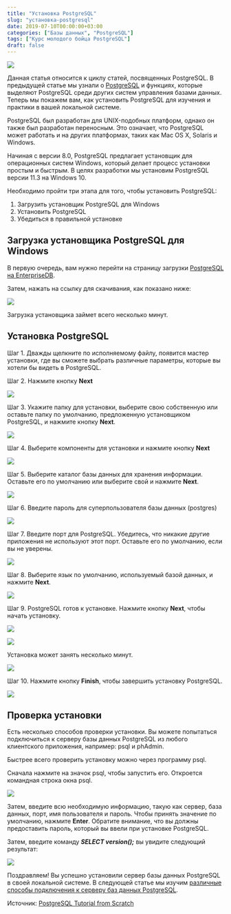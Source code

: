 ```yaml
---
title: "Установка PostgreSQL"
slug: "установка-postgresql"
date: 2019-07-10T00:00:00+03:00
categories: ["Базы данных", "PostgreSQL"]
tags: ["Курс молодого бойца PostgreSQL"]
draft: false
---
```


![](/posts/что-такое-postgresql/11.jpg)

Данная статья относится к циклу статей, посвященных PostgreSQL. В предыдущей статье мы узнали о [PostgreSQL](https://itdoxy.com/что-такое-postgresql/)
и функциях, которые выделяют PostgreSQL среди других систем управления базами данных. Теперь мы покажем вам, как установить
PostgreSQL для изучения и практики в вашей локальной системе.

PostgreSQL был разработан для UNIX-подобных платформ, однако он также был разработан переносным. Это означает, что
PostgreSQL может работать и на других платформах, таких как Mac OS X, Solaris и Windows.

Начиная с версии 8.0, PostgreSQL предлагает установщик для операционных систем Windows, который делает процесс установки
простым и быстрым. В целях разработки мы установим PostgreSQL версии 11.3 на Windows 10.

Необходимо пройти три этапа для того, чтобы установить PostgreSQL:

1. Загрузить установщик PostgreSQL для Windows
2. Установить PostgreSQL
3. Убедиться в правильной установке

## Загрузка установщика PostgreSQL для Windows

В первую очередь, вам нужно перейти на страницу загрузки [PostgreSQL на EnterpriseDB](https://www.enterprisedb.com/downloads/postgres-postgresql-downloads).

Затем, нажать на ссылку для скачивания, как показано ниже:

![](https://www.postgresqltutorial.com/wp-content/uploads/2020/07/Download-PostgreSQL.png)

Загрузка установщика займет всего несколько минут.

## Установка PostgreSQL

Шаг 1. Дважды щелкните по исполняемому файлу, появится мастер установки, где вы сможете выбрать различные параметры,
которые вы хотели бы видеть в PostgreSQL.

Шаг 2. Нажмите кнопку **Next**

![](https://www.postgresqltutorial.com/wp-content/uploads/2020/07/Install-PostgreSQL-12-Windows-Step-1.png)

Шаг 3. Укажите папку для установки, выберите свою собственную или оставьте папку по умолчанию, предложенную установщиком
PostgreSQL, и нажмите кнопку **Next**.

![](https://www.postgresqltutorial.com/wp-content/uploads/2020/07/Install-PostgreSQL-12-Windows-Step-2.png)

Шаг 4. Выберите компоненты для установки и нажмите кнопку **Next**

![](https://www.postgresqltutorial.com/wp-content/uploads/2020/07/Install-PostgreSQL-12-Windows-Step-3.png)

Шаг 5. Выберите каталог базы данных для хранения информации. Оставьте его по умолчанию или выберите свой и нажмите **Next**.

![](https://www.postgresqltutorial.com/wp-content/uploads/2020/07/Install-PostgreSQL-12-Windows-Step-4.png)

Шаг 6. Введите пароль для суперпользователя базы данных (postgres)

![](https://www.postgresqltutorial.com/wp-content/uploads/2020/07/Install-PostgreSQL-12-Windows-Step-5.png)

Шаг 7. Введите порт для PostgreSQL. Убедитесь, что никакие другие приложения не используют этот порт. Оставьте его
по умолчанию, если вы не уверены.

![](https://www.postgresqltutorial.com/wp-content/uploads/2020/07/Install-PostgreSQL-12-Windows-Step-6.png)

Шаг 8. Выберите язык по умолчанию, используемый базой данных, и нажмите **Next**.

![](https://www.postgresqltutorial.com/wp-content/uploads/2020/07/Install-PostgreSQL-12-Windows-Step-7.png)

Шаг 9. PostgreSQL готов к установке. Нажмите кнопку **Next**, чтобы начать установку.

![](https://www.postgresqltutorial.com/wp-content/uploads/2020/07/Install-PostgreSQL-12-Windows-Step-8.png)

![](https://www.postgresqltutorial.com/wp-content/uploads/2020/07/Install-PostgreSQL-12-Windows-Step-9.png)

Установка может занять несколько минут.

![](https://www.postgresqltutorial.com/wp-content/uploads/2020/07/Install-PostgreSQL-12-Windows-Step-10.png)

Шаг 10. Нажмите кнопку **Finish**, чтобы завершить установку PostgreSQL.

![](https://www.postgresqltutorial.com/wp-content/uploads/2020/07/Install-PostgreSQL-12-Windows-Step-11.png)

## Проверка установки

Есть несколько способов проверки установки. Вы можете попытаться подключиться к серверу базы данных PostgreSQL из любого
клиентского приложения, например: psql и phAdmin.

Быстрее всего проверить установку можно через программу psql.

Сначала нажмите на значок psql, чтобы запустить его. Откроется командная строка окна psql.

![](https://www.postgresqltutorial.com/wp-content/uploads/2020/07/Install-PostgreSQL-psql.png)

Затем, введите всю необходимую информацию, такую как сервер, база данных, порт, имя пользователя и пароль. Чтобы принять
значение по умолчанию, нажмите **Enter**. Обратите внимание, что вы должны предоставить пароль, который вы ввели
при установке PostgreSQL.

Затем, введите команду **_SELECT version();_** вы увидите следующий результат:

![](https://www.postgresqltutorial.com/wp-content/uploads/2020/07/Install-PostgreSQL-psql-verification.png)

Поздравляем! Вы успешно установили сервер базы данных PostgreSQL в своей локальной системе. В следующей статье мы изучим
[различные способы подключения к серверу баз данных PostgreSQL](https://itdoxy.com/подключение-к-серверу-базы-данных-postgresql/).

Источник: [PostgreSQL Tutorial from Scratch](http://www.postgresqltutorial.com/)
